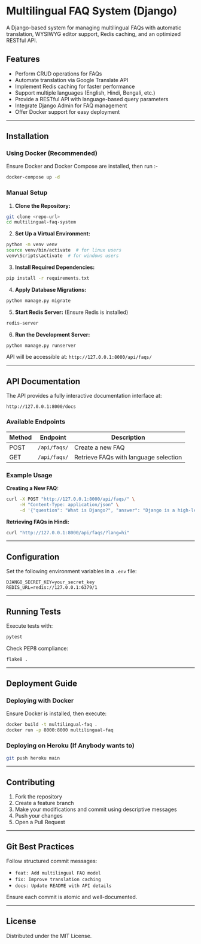 # Multilingual FAQ System (Django)

A Django-based system for managing multilingual FAQs with automatic translation, WYSIWYG editor support, Redis caching, and an optimized RESTful API.

## Features

- Perform CRUD operations for FAQs
- Automate translation via Google Translate API
- Implement Redis caching for faster performance
- Support multiple languages (English, Hindi, Bengali, etc.)
- Provide a RESTful API with language-based query parameters
- Integrate Django Admin for FAQ management
- Offer Docker support for easy deployment

---

## Installation

### Using Docker (Recommended)

Ensure Docker and Docker Compose are installed, then run :-

```bash
docker-compose up -d
```

### Manual Setup

1. **Clone the Repository:**

```bash
git clone <repo-url>
cd multilingual-faq-system
```

2. **Set Up a Virtual Environment:**

```bash
python -m venv venv
source venv/bin/activate  # for linux users
venv\Scripts\activate  # for windows users
```

3. **Install Required Dependencies:**

```bash
pip install -r requirements.txt
```

4. **Apply Database Migrations:**

```bash
python manage.py migrate
```

5. **Start Redis Server:** (Ensure Redis is installed)

```bash
redis-server
```

6. **Run the Development Server:**

```bash
python manage.py runserver
```

API will be accessible at: `http://127.0.0.1:8000/api/faqs/`

---

## API Documentation

The API provides a fully interactive documentation interface at:

```
http://127.0.0.1:8000/docs
```

### Available Endpoints

| Method | Endpoint     | Description                           |
| ------ | ----------- | ------------------------------------- |
| POST   | `/api/faqs/` | Create a new FAQ                      |
| GET    | `/api/faqs/` | Retrieve FAQs with language selection |

### Example Usage

**Creating a New FAQ:**

```bash
curl -X POST "http://127.0.0.1:8000/api/faqs/" \
     -H "Content-Type: application/json" \
     -d '{"question": "What is Django?", "answer": "Django is a high-level Python web framework."}'
```

**Retrieving FAQs in Hindi:**

```bash
curl "http://127.0.0.1:8000/api/faqs/?lang=hi"
```

---

## Configuration

Set the following environment variables in a `.env` file:

```
DJANGO_SECRET_KEY=your_secret_key
REDIS_URL=redis://127.0.0.1:6379/1
```

---

## Running Tests

Execute tests with:

```bash
pytest
```

Check PEP8 compliance:

```bash
flake8 .
```

---

## Deployment Guide

### Deploying with Docker

Ensure Docker is installed, then execute:

```bash
docker build -t multilingual-faq .
docker run -p 8000:8000 multilingual-faq
```

### Deploying on Heroku (If Anybody wants to)

```bash
git push heroku main
```

---

## Contributing

1. Fork the repository
2. Create a feature branch
3. Make your modifications and commit using descriptive messages
4. Push your changes
5. Open a Pull Request

---

## Git Best Practices

Follow structured commit messages:

- `feat: Add multilingual FAQ model`
- `fix: Improve translation caching`
- `docs: Update README with API details`

Ensure each commit is atomic and well-documented.

---

## License

Distributed under the MIT License.
